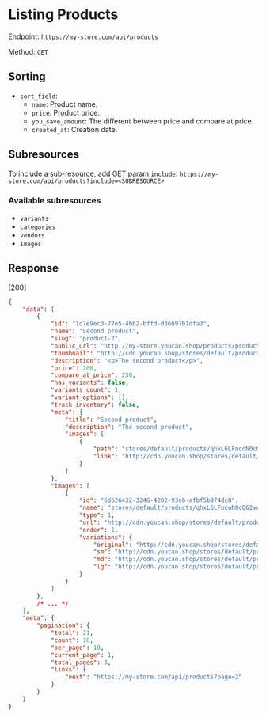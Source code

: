 # Listing Products

Endpoint: `https://my-store.com/api/products` 

Method: `GET`

## Sorting

- `sort_field`:
  - `name`: Product name.
  - `price`: Product price.
  - `you_save_amount`: The different between price and compare at price.
  - `created_at`:  Creation date.

## Subresources

To include a sub-resource, add GET param `include`.
`https://my-store.com/api/products?include=<SUBRESOURCE>`

### Available subresources

- `variants`
- `categories`
- `vendors`
- `images`

## Response

[200]

```json
{
    "data": [
        {
            "id": "1d7e9ec3-77e5-4bb2-bffd-d36b97b1dfa3",
            "name": "Second product",
            "slug": "product-2",
            "public_url": "http://my-store.youcan.shop/products/product-2",
            "thumbnail": "http://cdn.youcan.shop/stores/default/products/qhxL6LFncoN0cQG2vu91JrUTrLBUy4zTXxgdvwWr_md.png",
            "description": "<p>The second product</p>",
            "price": 200,
            "compare_at_price": 250,
            "has_variants": false,
            "variants_count": 1,
            "variant_options": [],
            "track_inventory": false,
            "meta": {
                "title": "Second product",
                "description": "The second product",
                "images": [
                    {
                        "path": "stores/default/products/qhxL6LFncoN0cQG2vu91JrUTrLBUy4zTXxgdvwWr.png",
                        "link": "http://cdn.youcan.shop/stores/default/products/qhxL6LFncoN0cQG2vu91JrUTrLBUy4zTXxgdvwWr.png"
                    }
                ]
            },
            "images": [
                {
                    "id": "6d626432-3246-4202-93c6-afbf5b974dc8",
                    "name": "stores/default/products/qhxL6LFncoN0cQG2vu91JrUTrLBUy4zTXxgdvwWr.png",
                    "type": 1,
                    "url": "http://cdn.youcan.shop/stores/default/products/qhxL6LFncoN0cQG2vu91JrUTrLBUy4zTXxgdvwWr.png",
                    "order": 1,
                    "variations": {
                        "original": "http://cdn.youcan.shop/stores/default/products/qhxL6LFncoN0cQG2vu91JrUTrLBUy4zTXxgdvwWr.png",
                        "sm": "http://cdn.youcan.shop/stores/default/products/qhxL6LFncoN0cQG2vu91JrUTrLBUy4zTXxgdvwWr_sm.png",
                        "md": "http://cdn.youcan.shop/stores/default/products/qhxL6LFncoN0cQG2vu91JrUTrLBUy4zTXxgdvwWr_md.png",
                        "lg": "http://cdn.youcan.shop/stores/default/products/qhxL6LFncoN0cQG2vu91JrUTrLBUy4zTXxgdvwWr_lg.png"
                    }
                }
            ]
        },
        /* ... */
    ],
    "meta": {
        "pagination": {
            "total": 21,
            "count": 10,
            "per_page": 10,
            "current_page": 1,
            "total_pages": 3,
            "links": {
                "next": "https://my-store.com/api/products?page=2"
            }
        }
    }
}
```

